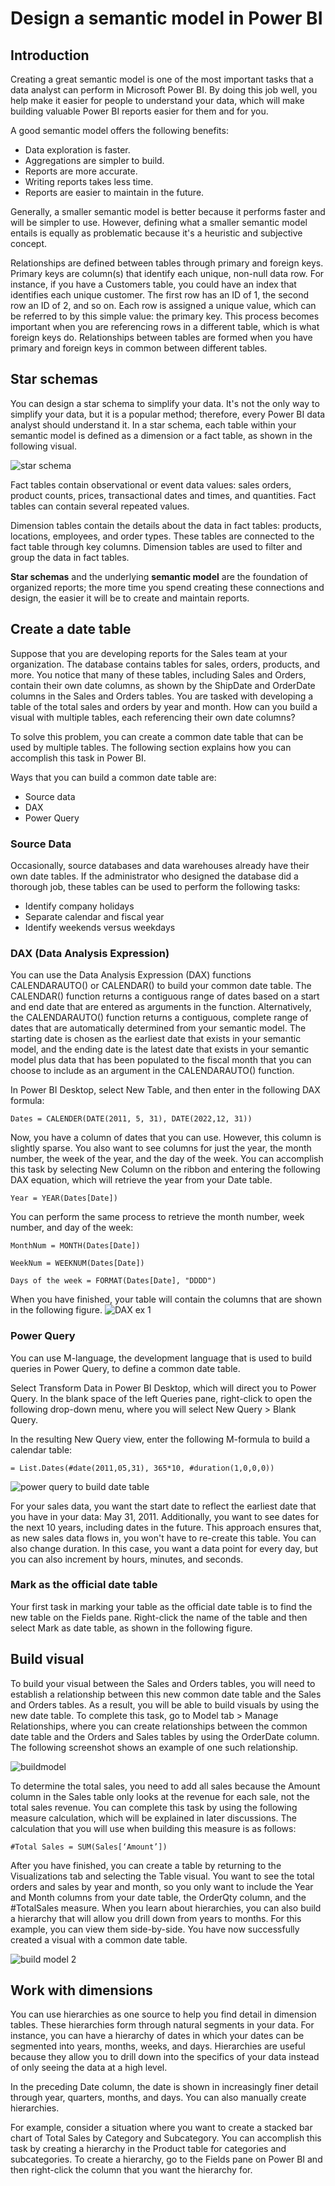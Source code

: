 # Design a semantic model in Power BI

## Introduction

Creating a great semantic model is one of the most important tasks that a data analyst can perform in Microsoft Power BI. By doing this job well, you help make it easier for people to understand your data, which will make building valuable Power BI reports easier for them and for you.

A good semantic model offers the following benefits:
* Data exploration is faster.
* Aggregations are simpler to build.
* Reports are more accurate.
* Writing reports takes less time.
* Reports are easier to maintain in the future.

Generally, a smaller semantic model is better because it performs faster and will be simpler to use. However, defining what a smaller semantic model entails is equally as problematic because it's a heuristic and subjective concept.

Relationships are defined between tables through primary and foreign keys. Primary keys are column(s) that identify each unique, non-null data row. For instance, if you have a Customers table, you could have an index that identifies each unique customer. The first row has an ID of 1, the second row an ID of 2, and so on. Each row is assigned a unique value, which can be referred to by this simple value: the primary key. This process becomes important when you are referencing rows in a different table, which is what foreign keys do. Relationships between tables are formed when you have primary and foreign keys in common between different tables.

## Star schemas

You can design a star schema to simplify your data. It's not the only way to simplify your data, but it is a popular method; therefore, every Power BI data analyst should understand it. In a star schema, each table within your semantic model is defined as a dimension or a fact table, as shown in the following visual.

![star schema](https://learn.microsoft.com/en-ca/training/modules/design-model-power-bi/media/01-star-schema-example-01-ss.png)

Fact tables contain observational or event data values: sales orders, product counts, prices, transactional dates and times, and quantities. Fact tables can contain several repeated values. 

Dimension tables contain the details about the data in fact tables: products, locations, employees, and order types. These tables are connected to the fact table through key columns. Dimension tables are used to filter and group the data in fact tables.

**Star schemas** and the underlying **semantic model** are the foundation of organized reports; the more time you spend creating these connections and design, the easier it will be to create and maintain reports.

## Create a date table

Suppose that you are developing reports for the Sales team at your organization. The database contains tables for sales, orders, products, and more. You notice that many of these tables, including Sales and Orders, contain their own date columns, as shown by the ShipDate and OrderDate columns in the Sales and Orders tables. You are tasked with developing a table of the total sales and orders by year and month. How can you build a visual with multiple tables, each referencing their own date columns?

To solve this problem, you can create a common date table that can be used by multiple tables. The following section explains how you can accomplish this task in Power BI.

Ways that you can build a common date table are:
* Source data
* DAX
* Power Query

### Source Data

Occasionally, source databases and data warehouses already have their own date tables. If the administrator who designed the database did a thorough job, these tables can be used to perform the following tasks:
* Identify company holidays
* Separate calendar and fiscal year
* Identify weekends versus weekdays

### DAX (Data Analysis Expression)

You can use the Data Analysis Expression (DAX) functions CALENDARAUTO() or CALENDAR() to build your common date table. The CALENDAR() function returns a contiguous range of dates based on a start and end date that are entered as arguments in the function. Alternatively, the CALENDARAUTO() function returns a contiguous, complete range of dates that are automatically determined from your semantic model. The starting date is chosen as the earliest date that exists in your semantic model, and the ending date is the latest date that exists in your semantic model plus data that has been populated to the fiscal month that you can choose to include as an argument in the CALENDARAUTO() function. 


In Power BI Desktop, select New Table, and then enter in the following DAX formula:
```
Dates = CALENDER(DATE(2011, 5, 31), DATE(2022,12, 31))
```

Now, you have a column of dates that you can use. However, this column is slightly sparse. You also want to see columns for just the year, the month number, the week of the year, and the day of the week. You can accomplish this task by selecting New Column on the ribbon and entering the following DAX equation, which will retrieve the year from your Date table.

```
Year = YEAR(Dates[Date])
```
You can perform the same process to retrieve the month number, week number, and day of the week:
```
MonthNum = MONTH(Dates[Date])
```

```
WeekNum = WEEKNUM(Dates[Date])
```

```
Days of the week = FORMAT(Dates[Date], "DDDD")
```
When you have finished, your table will contain the columns that are shown in the following figure.
![DAX ex 1](https://learn.microsoft.com/en-ca/training/modules/design-model-power-bi/media/03-final-columns-dax-table-2-ss.png)

### Power Query

You can use M-language, the development language that is used to build queries in Power Query, to define a common date table.

Select Transform Data in Power BI Desktop, which will direct you to Power Query. In the blank space of the left Queries pane, right-click to open the following drop-down menu, where you will select New Query > Blank Query.

In the resulting New Query view, enter the following M-formula to build a calendar table:

```
= List.Dates(#date(2011,05,31), 365*10, #duration(1,0,0,0))
```

![power query to build date table](https://learn.microsoft.com/en-ca/training/modules/design-model-power-bi/media/03-m-query-common-data-table-04-ss.png)

For your sales data, you want the start date to reflect the earliest date that you have in your data: May 31, 2011. Additionally, you want to see dates for the next 10 years, including dates in the future. This approach ensures that, as new sales data flows in, you won't have to re-create this table. You can also change duration. In this case, you want a data point for every day, but you can also increment by hours, minutes, and seconds.

### Mark as the official date table

Your first task in marking your table as the official date table is to find the new table on the Fields pane. Right-click the name of the table and then select Mark as date table, as shown in the following figure.

## Build visual

To build your visual between the Sales and Orders tables, you will need to establish a relationship between this new common date table and the Sales and Orders tables. As a result, you will be able to build visuals by using the new date table. To complete this task, go to Model tab > Manage Relationships, where you can create relationships between the common date table and the Orders and Sales tables by using the OrderDate column. The following screenshot shows an example of one such relationship.

![buildmodel](https://learn.microsoft.com/en-ca/training/modules/design-model-power-bi/media/03-create-relationship-8-ss.png)

To determine the total sales, you need to add all sales because the Amount column in the Sales table only looks at the revenue for each sale, not the total sales revenue. You can complete this task by using the following measure calculation, which will be explained in later discussions. The calculation that you will use when building this measure is as follows:

```
#Total Sales = SUM(Sales[‘Amount’])
```

After you have finished, you can create a table by returning to the Visualizations tab and selecting the Table visual. You want to see the total orders and sales by year and month, so you only want to include the Year and Month columns from your date table, the OrderQty column, and the #TotalSales measure. When you learn about hierarchies, you can also build a hierarchy that will allow you drill down from years to months. For this example, you can view them side-by-side. You have now successfully created a visual with a common date table.

![build model 2](https://learn.microsoft.com/en-ca/training/modules/design-model-power-bi/media/03-common-date-dax-5-ss.png)

## Work with dimensions

You can use hierarchies as one source to help you find detail in dimension tables. These hierarchies form through natural segments in your data. For instance, you can have a hierarchy of dates in which your dates can be segmented into years, months, weeks, and days. Hierarchies are useful because they allow you to drill down into the specifics of your data instead of only seeing the data at a high level.

In the preceding Date column, the date is shown in increasingly finer detail through year, quarters, months, and days. You can also manually create hierarchies.

For example, consider a situation where you want to create a stacked bar chart of Total Sales by Category and Subcategory. You can accomplish this task by creating a hierarchy in the Product table for categories and subcategories. To create a hierarchy, go to the Fields pane on Power BI and then right-click the column that you want the hierarchy for. 

